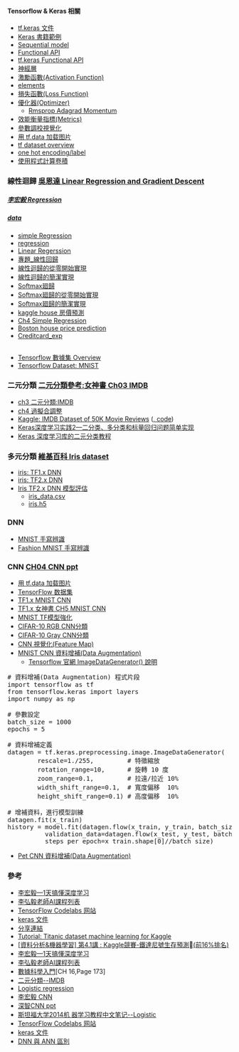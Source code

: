 #### Tensorflow & Keras 相關
* [tf.keras 文件](https://www.tensorflow.org/api_docs/python/tf/keras)
* [Keras 書籍範例](https://drive.google.com/drive/folders/1BNDekb21wMyzDqM4LmtnN3v0qlsmrBQZ?usp=sharing)
* [Sequential model](https://github.com/jumbokh/nknu-class/blob/main/notebooks/04_05__Sequential_model.ipynb)
* [Functional API](https://github.com/jumbokh/nknu-class/blob/main/notebooks/04_06__Functional_API.ipynb)
* [tf.keras Functional API](https://github.com/jumbokh/nknu-class/blob/main/notebook/functional.ipynb)
* [神經層](https://github.com/jumbokh/nknu-class/blob/main/notebooks/04_07_%E7%A5%9E%E7%B6%93%E5%B1%A4.ipynb)
* [激勵函數(Activation Function)](https://github.com/jumbokh/nknu-class/blob/main/notebooks/04_08_Activation_Function.ipynb)
* [elements](https://github.com/jumbokh/nknu-class/blob/main/notebook/0_elements.ipynb)
* [損失函數(Loss Function)](https://github.com/jumbokh/nknu-class/blob/main/notebooks/04_09_Loss_Function.ipynb)
* [優化器(Optimizer)](https://github.com/jumbokh/nknu-class/blob/main/notebooks/04_10_Optimizer.ipynb)
    * [Rmsprop Adagrad Momentum](https://medium.com/chung-yi/ml%E5%85%A5%E9%96%80-%E5%8D%81%E4%BA%8C-sgd-adagrad-momentum-rmsprop-adam-optimizer-e331ef3cf5cf)
* [效能衡量指標(Metrics)](https://github.com/jumbokh/nknu-class/blob/main/notebooks/04_11_Metrics.ipynb)
* [參數調校視覺化](https://github.com/jumbokh/nknu-class/blob/main/notebooks/04_04_keras_tuner_%E8%B6%85%E5%8F%83%E6%95%B8%E8%AA%BF%E6%A0%A1.ipynb)
* [用 tf.data 加载图片](https://github.com/jumbokh/nknu-class/blob/main/notebook/images.ipynb)
* [tf dataset overview](https://github.com/jumbokh/nknu-class/blob/main/notebook/overview.ipynb)
* [one hot encoding/label](https://github.com/jumbokh/nknu-class/blob/main/notebook/Treat_category.ipynb)
* [使用程式計算卷積](https://github.com/jumbokh/nknu-class/blob/main/notebook/06_01_convolutions.ipynb)
### 線性迴歸 [吳恩達  Linear Regression and Gradient Descent](https://www.youtube.com/watch?v=4b4MUYve_U8&list=RDCMUCBa5G_ESCn8Yd4vw5U-gIcg&start_radio=1&rv=4b4MUYve_U8&t=1817)
##### [李宏毅 Regression](https://www.youtube.com/watch?v=fegAeph9UaA&list=PLJV_el3uVTsPy9oCRY30oBPNLCo89yu49&index=3)
##### [data](https://drive.google.com/drive/folders/1XiQR_SLgXYfnpdZFnx088iOarb3bYizu?usp=sharing)
* [simple Regression](https://github.com/jumbokh/nknu-class/blob/main/notebooks/simple_regression.ipynb)
* [regression](https://github.com/jumbokh/nknu-class/blob/main/notebooks/regression.ipynb)
* [Linear Regerssion](https://github.com/jumbokh/nknu-class/blob/main/notebook/linear_regression.ipynb)
* [專題_線性回歸](https://github.com/jumbokh/nknu-class/blob/main/notebooks/5_6%E5%B0%88%E9%A1%8C_%E7%B7%9A%E6%80%A7%E5%9B%9E%E6%AD%B8.ipynb)
* [線性迴歸的從零開始實現](https://github.com/jumbokh/nknu-class/blob/main/notebook/linear_regression_scratch.ipynb)
* [線性迴歸的簡潔實現](https://github.com/jumbokh/nknu-class/blob/main/notebook/linear_regression_gluon.ipynb)
* [Softmax廻歸](https://github.com/jumbokh/nknu-class/blob/main/notebook/softmax_regression.ipynb)
* [Softmax廻歸的從零開始實現](https://github.com/jumbokh/nknu-class/blob/main/notebook/softmax_regression_scratch.ipynb)
* [Softmax廻歸的簡潔實現](https://github.com/jumbokh/nknu-class/blob/main/notebook/softmax_regression_gluon.ipynb)
* [kaggle house 房價預測](https://github.com/jumbokh/nknu-class/blob/main/notebook/kaggle_house_price.ipynb)
* [Ch4 Simple Regression](https://github.com/jumbokh/nknu-class/blob/main/notebook/Ch4_SimpleRegression.ipynb)
* [Boston house price prediction](https://www.kaggle.com/shreayan98c/boston-house-price-prediction)
* [Creditcard_exp](https://github.com/jumbokh/nknu-class/blob/main/notebook/6%20%E7%BA%BF%E6%80%A7%E5%9B%9E%E5%BD%92.ipynb)
##
* [Tensorflow 數據集 Overview](https://github.com/jumbokh/nknu-class/blob/main/notebooks/overview.ipynb)
* [Tensorflow Dataset: MNIST](https://github.com/jumbokh/nknu-class/blob/main/notebooks/tensorflow_datasets.ipynb)
### 二元分類 [二元分類參考:女神書 Ch03 IMDB](https://github.com/jumbokh/class1091/blob/master/ML/docs/%E4%BA%8C%E5%85%83%E5%88%86%E9%A1%9E.pdf)
* [ch3 二元分類:IMDB](https://github.com/jumbokh/nknu-class/blob/main/notebook/Ch03.ipynb)
* [ch4 過擬合調整](https://github.com/jumbokh/nknu-class/blob/main/notebook/Ch04.ipynb)
* [Kaggle: IMDB Dataset of 50K Movie Reviews](https://www.kaggle.com/lakshmi25npathi/imdb-dataset-of-50k-movie-reviews) ([, code](https://www.kaggle.com/lakshmi25npathi/sentiment-analysis-of-imdb-movie-reviews))
* [Keras深度学习实践2—二分类、多分类和标量回归问题简单实现](https://zhuanlan.zhihu.com/p/63192044)
* [Keras 深度学习库的二元分类教程](https://github.com/apachecn/ml-mastery-zh/blob/master/docs/dl-keras/binary-classification-tutorial-with-the-keras-deep-learning-library.md)
### 多元分類 [維基百科 Iris dataset](https://blog.yeshuanova.com/2018/10/dataset-iris/)
* [iris: TF1.x DNN](https://github.com/jumbokh/nknu-class/blob/main/notebook/Keras_01_Iris.ipynb)
* [iris: TF2.x DNN](https://github.com/jumbokh/nknu-class/blob/main/notebook/Keras_6_1_iris.ipynb)
* [Iris TF2.x DNN 模型評估](https://github.com/jumbokh/nknu-class/blob/main/notebook/Keras_6_1_a_iris.ipynb)
    * [iris_data.csv](https://github.com/jumbokh/nknu-class/blob/main/notebook/iris_data.csv)
    * [iris.h5](https://github.com/jumbokh/nknu-class/blob/main/notebook/iris.h5)
### DNN
* [MNIST 手寫辨識](https://github.com/jumbokh/nknu-class/blob/main/notebook/04_02_%E6%89%8B%E5%AF%AB%E9%98%BF%E6%8B%89%E4%BC%AF%E6%95%B8%E5%AD%97%E8%BE%A8%E8%AD%98_%E5%AE%8C%E6%95%B4%E7%89%88.ipynb)
* [Fashion MNIST 手寫辨識](https://github.com/jumbokh/nknu-class/blob/main/notebook/04_03_FashionMnist_%E5%AF%A6%E9%A9%97.ipynb)
### CNN [CH04 CNN ppt](https://github.com/jumbokh/nknu-class/blob/main/docs/CH04_CNN.ppt)
* [用 tf.data 加载图片](https://www.tensorflow.org/tutorials/load_data/images?hl=zh-cn)
* [TensorFlow 数据集](https://www.tensorflow.org/datasets/overview?hl=zh-cn)
* [TF1.x MNIST CNN](https://github.com/jumbokh/nknu-class/blob/main/notebook/02_1_%E7%94%A8CNN%E5%9C%96%E5%BD%A2%E8%BE%A8%E8%AD%98%EF%BC%88%E9%82%84%E6%98%AFMNIST%EF%BC%89.ipynb) 
* [TF1.x 女神書 CH5 MNIST CNN](https://github.com/jumbokh/nknu-class/blob/main/notebook/Keras-tf1-Ch05.ipynb)
* [MNIST TF模型強化](https://github.com/jumbokh/nknu-class/blob/main/notebook/06_02_MNIST_CNN.ipynb)
* [CIFAR-10 RGB CNN分類](https://github.com/jumbokh/nknu-class/blob/main/notebook/06_04_Cifar_RGB_CNN.ipynb)
* [CIFAR-10 Gray CNN分類](https://github.com/jumbokh/nknu-class/blob/main/notebook/06_03_Cifar_gray_CNN.ipynb)
* [CNN 視覺化(Feature Map)](https://github.com/jumbokh/nknu-class/blob/main/notebook/06_07_CNN_Visualization.ipynb)
* [MNIST CNN 資料增補(Data Augmentation)](https://github.com/jumbokh/nknu-class/blob/main/notebook/06_05_Data_Augmentation_MNIST.ipynb)
    * [Tensorflow 官網 ImageDataGenerator() 說明](https://www.tensorflow.org/api_docs/python/tf/keras/preprocessing/image/ImageDataGenerator)
<pre>
# 資料增補(Data Augmentation) 程式片段
import tensorflow as tf
from tensorflow.keras import layers
import numpy as np

# 參數設定
batch_size = 1000
epochs = 5

# 資料增補定義
datagen = tf.keras.preprocessing.image.ImageDataGenerator(
        rescale=1./255,         # 特徵縮放
        rotation_range=10,      # 旋轉 10 度
        zoom_range=0.1,         # 拉遠/拉近 10%
        width_shift_range=0.1,  # 寬度偏移  10%
        height_shift_range=0.1) # 高度偏移  10%

# 增補資料，進行模型訓練
datagen.fit(x_train)
history = model.fit(datagen.flow(x_train, y_train, batch_size=batch_size), epochs=epochs,
          validation_data=datagen.flow(x_test, y_test, batch_size=batch_size), verbose=2,
          steps_per_epoch=x_train.shape[0]//batch_size)
</pre>
* [Pet CNN 資料增補(Data Augmentation)](https://github.com/jumbokh/nknu-class/blob/main/notebook/06_06_Data_Augmentation_Pets.ipynb)
### 參考
* [李宏毅—1天搞懂深度学习](https://github.com/jumbokh/class1091/blob/master/ML/%E6%9D%8E%E5%AE%8F%E6%AF%85%E2%80%941%E5%A4%A9%E6%90%9E%E6%87%82%E6%B7%B1%E5%BA%A6%E5%AD%A6%E4%B9%A0.pdf)
* [李弘毅老師AI課程列表](http://speech.ee.ntu.edu.tw/~tlkagk/courses_ML19.html)
* [TensorFlow Codelabs 网站](https://codelabs.tf.wiki/)
* [keras 文件](https://keras.io/zh/)
* [分享連結](https://drive.google.com/drive/folders/1RIAZivl1IG4vbC2sf0h_N8jRnfiiL0tU?usp=sharing)
* [Tutorial: Titanic dataset machine learning for Kaggle](https://corpocrat.com/2014/08/29/tutorial-titanic-dataset-machine-learning-for-kaggle/)
* [[資料分析&機器學習] 第4.1講 : Kaggle競賽-鐵達尼號生存預測(前16%排名)](https://medium.com/jameslearningnote/%E8%B3%87%E6%96%99%E5%88%86%E6%9E%90-%E6%A9%9F%E5%99%A8%E5%AD%B8%E7%BF%92-%E7%AC%AC4-1%E8%AC%9B-kaggle%E7%AB%B6%E8%B3%BD-%E9%90%B5%E9%81%94%E5%B0%BC%E8%99%9F%E7%94%9F%E5%AD%98%E9%A0%90%E6%B8%AC-%E5%89%8D16-%E6%8E%92%E5%90%8D-a8842fea7077)
* [李宏毅—1天搞懂深度学习](https://github.com/jumbokh/class1091/blob/master/ML/docs/%E6%9D%8E%E5%AE%8F%E6%AF%85%E2%80%941%E5%A4%A9%E6%90%9E%E6%87%82%E6%B7%B1%E5%BA%A6%E5%AD%A6%E4%B9%A0.pdf)
* [李弘毅老師AI課程列表](http://speech.ee.ntu.edu.tw/~tlkagk/courses_ML19.html)
* [數據科學入門](https://github.com/jumbokh/class1091/blob/master/ML/docs/%E6%95%B0%E6%8D%AE%E7%A7%91%E5%AD%A6%E5%85%A5%E9%97%A8.pdf)[CH 16,Page 173]
* [二元分類--IMDB](https://github.com/jumbokh/class1091/blob/master/ML/docs/%E4%BA%8C%E5%85%83%E5%88%86%E9%A1%9E.pdf)
* [Logistic regression](https://github.com/jumbokh/class1091/blob/master/ML/docs/Keras-%E6%B7%B1%E5%BA%A6%E5%AD%B8%E7%BF%92%E5%85%A5%E9%96%80Logistic.pdf)
* [李宏毅 CNN](https://github.com/jumbokh/nknu-class/blob/main/docs/%E6%9D%8E%E5%AE%8F%E6%AF%85-CNN.pdf)
* [深智CNN ppt](https://docs.google.com/presentation/d/1lbC5MCb0fyWQqFwGbgHYHqi0SC84lO3g/edit?usp=sharing&ouid=105327400674977348197&rtpof=true&sd=true)
* [斯坦福大学2014机 器学习教程中文笔记--Logistic](https://github.com/jumbokh/class1091/blob/master/ML/docs/%E6%96%AF%E5%9D%A6%E7%A6%8F%E5%A4%A7%E5%AD%A62014%E6%9C%BA%20%E5%99%A8%E5%AD%A6%E4%B9%A0%E6%95%99%E7%A8%8B%E4%B8%AD%E6%96%87%E7%AC%94%E8%AE%B0Logistic.pdf)
* [TensorFlow Codelabs 网站](https://codelabs.tf.wiki/)
* [keras 文件](https://keras.io/zh/)
* [DNN 與 ANN 區別](https://blog.csdn.net/bluebelfast/article/details/17140489)
